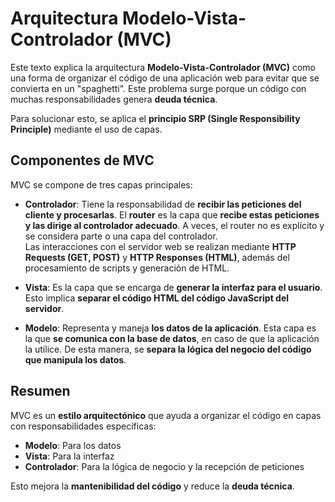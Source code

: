 # Arquitectura Modelo-Vista-Controlador (MVC)

Este texto explica la arquitectura **Modelo-Vista-Controlador (MVC)** como una forma de organizar el código de una aplicación web para evitar que se convierta en un "spaghetti". Este problema surge porque un código con muchas responsabilidades genera **deuda técnica**. 

Para solucionar esto, se aplica el **principio SRP (Single Responsibility Principle)** mediante el uso de capas.

## Componentes de MVC

MVC se compone de tres capas principales:

- **Controlador**: Tiene la responsabilidad de **recibir las peticiones del cliente y procesarlas**. El **router** es la capa que **recibe estas peticiones y las dirige al controlador adecuado**. A veces, el router no es explícito y se considera parte o una capa del controlador.  
  Las interacciones con el servidor web se realizan mediante **HTTP Requests (GET, POST)** y **HTTP Responses (HTML)**, además del procesamiento de scripts y generación de HTML.

- **Vista**: Es la capa que se encarga de **generar la interfaz para el usuario**. Esto implica **separar el código HTML del código JavaScript del servidor**.

- **Modelo**: Representa y maneja **los datos de la aplicación**. Esta capa es la que **se comunica con la base de datos**, en caso de que la aplicación la utilice. De esta manera, se **separa la lógica del negocio del código que manipula los datos**.

## Resumen

MVC es un **estilo arquitectónico** que ayuda a organizar el código en capas con responsabilidades específicas:

- **Modelo**: Para los datos  
- **Vista**: Para la interfaz  
- **Controlador**: Para la lógica de negocio y la recepción de peticiones  

Esto mejora la **mantenibilidad del código** y reduce la **deuda técnica**.
